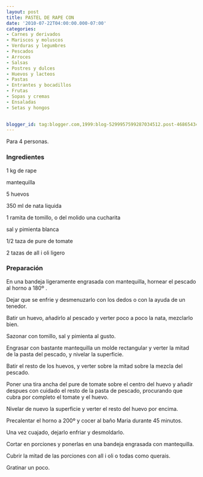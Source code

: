 ```yaml
---
layout: post
title: PASTEL DE RAPE CON
date: '2010-07-22T04:00:00.000-07:00'
categories:
- Carnes y derivados
- Mariscos y moluscos
- Verduras y legumbres
- Pescados
- Arroces
- Salsas
- Postres y dulces
- Huevos y lacteos
- Pastas
- Entrantes y bocadillos
- Frutas
- Sopas y cremas
- Ensaladas
- Setas y hongos
 

blogger_id: tag:blogger.com,1999:blog-5299957599287034512.post-468654343767098349
---
```


Para 4 personas.

<h3>Ingredientes</h3>

1 kg de rape

mantequilla

5 huevos

350 ml de nata liquida

1 ramita de tomillo, o del molido una cucharita

sal y pimienta blanca

1/2 taza de pure de tomate

2 tazas de all i oli ligero

<h3>Preparación</h3>

En una bandeja ligeramente engrasada con mantequilla, hornear el pescado al horno a 180&ordm; .

Dejar que se enfrie y desmenuzarlo con los dedos o con la ayuda de un tenedor.

Batir un huevo, añadirlo al pescado y verter poco a poco la nata, mezclarlo bien.

Sazonar con tomillo, sal y pimienta al gusto.

Engrasar con bastante mantequilla un molde rectangular y verter la mitad de la pasta del pescado, y nivelar la superficie.

Batir el resto de los huevos, y verter sobre la mitad sobre la mezcla del pescado.

Poner una tira ancha del pure de tomate sobre el centro del huevo y añadir despues con cuidado el resto de la pasta de pescado, procurando que cubra por completo el tomate y el huevo.

Nivelar de nuevo la superficie y verter el resto del huevo por encima.

Precalentar el horno a 200&ordm; y cocer al baño Maria durante 45 minutos.

Una vez cuajado, dejarlo enfriar y desmoldarlo.

Cortar en porciones y ponerlas en una bandeja engrasada con mantequilla.

Cubrir la mitad de las porciones con all i oli o todas como querais.

Gratinar un poco.

